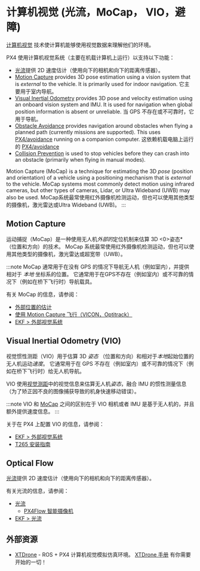 # 计算机视觉 (光流，MoCap， VIO，避障)

[计算机视觉](https://en.wikipedia.org/wiki/Computer_vision) 技术使计算机能够使用视觉数据来理解他们的环境。

PX4 使用计算机视觉系统（主要在机载计算机上运行）以支持以下功能：
- [光流](#optical_flow)提供 2D 速度估计（使用向下的相机和向下的距离传感器）。
- [Motion Capture](#mocap) provides 3D pose estimation using a vision system that is *external* to the vehicle. It is primarily used for indoor navigation. 它主要用于室内导航。
- [Visual Inertial Odometry](#vio) provides 3D pose and velocity estimation using an onboard vision system and IMU. It is used for navigation when global position information is absent or unreliable. 当 GPS 不存在或不可靠时，它用于导航。
- [Obstacle Avoidance](https://docs.px4.io/en/computer_vision/obstacle_avoidance.html) provides navigation around obstacles when flying a planned path (currently missions are supported). This uses [PX4/avoidance](https://github.com/PX4/avoidance) running on a companion computer. 这依赖机载电脑上运行的 [PX4/avoidance](https://github.com/PX4/avoidance)
- [Collision Prevention](https://docs.px4.io/en/computer_vision/collision_prevention.html) is used to stop vehicles before they can crash into an obstacle (primarily when flying in manual modes).

Motion Capture (MoCap) is a technique for estimating the 3D *pose* (position and orientation) of a vehicle using a positioning mechanism that is *external* to the vehicle. MoCap systems most commonly detect motion using infrared cameras, but other types of cameras, Lidar, or Ultra Wideband (UWB) may also be used. MoCap系统最常使用红外摄像机检测运动，但也可以使用其他类型的摄像机，激光雷达或Ultra Wideband (UWB)。
:::

## Motion Capture

运动捕捉（MoCap）是一种使用无人机*外部的*定位机制来估算 3D <0>姿态* （位置和方向）的技术。 MoCap 系统最常使用红外摄像机检测运动，但也可以使用其他类型的摄像机，激光雷达或超宽带（UWB）。</p>

:::note
MoCap 通常用于在没有 GPS 的情况下导航无人机（例如室内），并提供相对于 *本地* 坐标系的位置。 它通常用于在GPS不存在（例如室内）或不可靠的情况下（例如在桥下飞行时）导航载具。

有关 MoCap 的信息，请参阅：
- [外部位置的估计](../ros/external_position_estimation.md)
- [使用 Motion Capture 飞行（VICON，Optitrack）](../tutorials/motion-capture-vicon-optitrack.md)
- [EKF > 外部视觉系统](../advanced_config/tuning_the_ecl_ekf.md#external-vision-system)


## Visual Inertial Odometry (VIO)

视觉惯性测距（VIO）用于估算 3D *姿态* （位置和方向）和相对于*本地*起始位置的无人机运动*速度*。 它通常用于在 GPS 不存在（例如室内）或不可靠的情况下（例如在桥下飞行时）给无人机导航。

VIO 使用[视觉测距](https://en.wikipedia.org/wiki/Visual_odometry)中的视觉信息来估算无人机*姿态*，融合 IMU 的惯性测量信息（为了矫正因不良的图像捕获导致的机身快速移动错误）。

:::note VIO
和 [MoCap](#mocap) 之间的区别在于 VIO 相机或者 IMU 是基于无人机的，并且额外提供速度信息。
:::

关于在 PX4 上配置 VIO 的信息，请参阅：
- [EKF > 外部视觉系统](../advanced_config/tuning_the_ecl_ekf.md#external-vision-system)
- [T265 安装指南](../peripherals/camera_t265_vio.md)


## Optical Flow

[光流](../sensor/optical_flow.md)提供 2D 速度估计（使用向下的相机和向下的距离传感器）。

有关光流的信息，请参阅：
- [光流](../sensor/optical_flow.md)
  - [PX4Flow 智能摄像机](../sensor/px4flow.md)
- [EKF > 光流](../advanced_config/tuning_the_ecl_ekf.md#optical-flow)

## 外部资源

- [XTDrone](https://github.com/robin-shaun/XTDrone/blob/master/README.en.md) - ROS + PX4 计算机视觉模拟仿真环境。 [XTDrone 手册](https://www.yuque.com/xtdrone/manual_en) 有你需要开始的一切！

